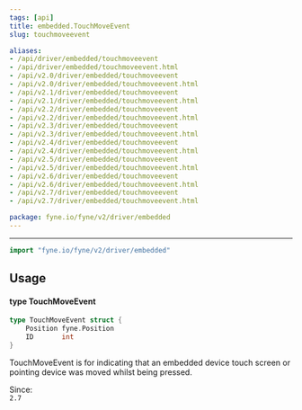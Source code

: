 ```yaml
---
tags: [api]
title: embedded.TouchMoveEvent
slug: touchmoveevent

aliases:
- /api/driver/embedded/touchmoveevent
- /api/driver/embedded/touchmoveevent.html
- /api/v2.0/driver/embedded/touchmoveevent
- /api/v2.0/driver/embedded/touchmoveevent.html
- /api/v2.1/driver/embedded/touchmoveevent
- /api/v2.1/driver/embedded/touchmoveevent.html
- /api/v2.2/driver/embedded/touchmoveevent
- /api/v2.2/driver/embedded/touchmoveevent.html
- /api/v2.3/driver/embedded/touchmoveevent
- /api/v2.3/driver/embedded/touchmoveevent.html
- /api/v2.4/driver/embedded/touchmoveevent
- /api/v2.4/driver/embedded/touchmoveevent.html
- /api/v2.5/driver/embedded/touchmoveevent
- /api/v2.5/driver/embedded/touchmoveevent.html
- /api/v2.6/driver/embedded/touchmoveevent
- /api/v2.6/driver/embedded/touchmoveevent.html
- /api/v2.7/driver/embedded/touchmoveevent
- /api/v2.7/driver/embedded/touchmoveevent.html

package: fyne.io/fyne/v2/driver/embedded
---
```



---
```go
import "fyne.io/fyne/v2/driver/embedded"
```

## Usage

#### type TouchMoveEvent

```go
type TouchMoveEvent struct {
	Position fyne.Position
	ID       int
}
```

TouchMoveEvent is for indicating that an embedded device touch screen or pointing device was moved whilst being pressed.


<div class="since">Since: <code>
2.7</code></div>
